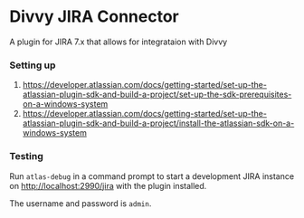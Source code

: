 Divvy JIRA Connector
=================================
A plugin for JIRA 7.x that allows for integrataion with Divvy

### Setting up
1. https://developer.atlassian.com/docs/getting-started/set-up-the-atlassian-plugin-sdk-and-build-a-project/set-up-the-sdk-prerequisites-on-a-windows-system
2. https://developer.atlassian.com/docs/getting-started/set-up-the-atlassian-plugin-sdk-and-build-a-project/install-the-atlassian-sdk-on-a-windows-system

### Testing
Run `atlas-debug` in a command prompt to start a development JIRA instance on [http://localhost:2990/jira](http://localhost:2990/jira) with the plugin installed.

The username and password is `admin`.
